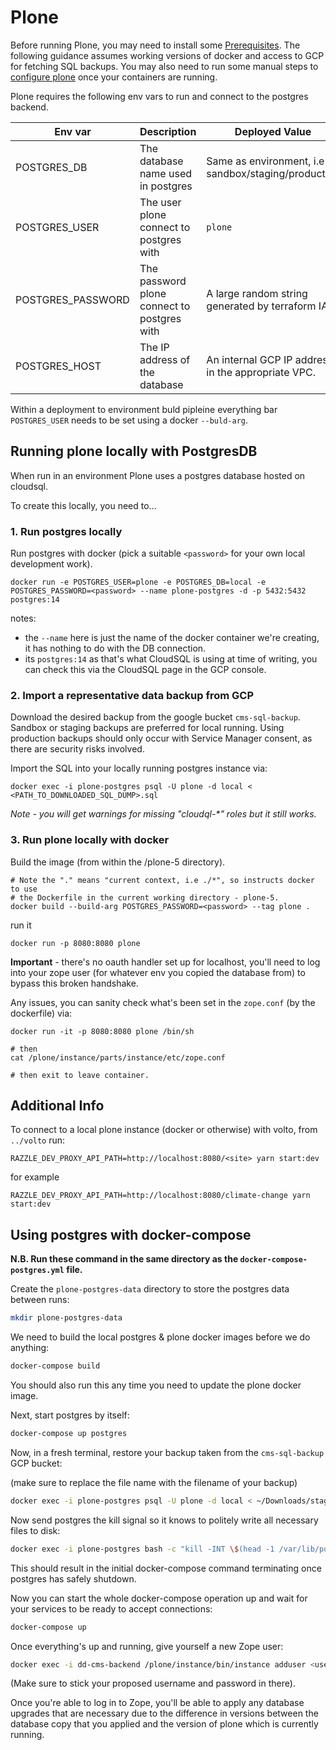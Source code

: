 # Plone

Before running Plone, you may need to install some [Prerequisites](./plone.md#1-pre-requisites). 
The following guidance assumes working versions of docker and access to GCP for fetching SQL backups.
You may also need to run some manual steps to [configure plone](./plone.md#configure-plone) once your containers are running.

Plone requires the following env vars to run and connect to the postgres backend.

| Env var | Description | Deployed Value |
| --- | ---- | --- |
| POSTGRES_DB | The database name used in postgres | Same as environment, i.e sandbox/staging/production |
| POSTGRES_USER | The user plone connect to postgres with | `plone`|
| POSTGRES_PASSWORD | The password plone connect to postgres with | A large random string generated by terraform IAC |
| POSTGRES_HOST | The IP address of the database | An internal GCP IP address in the appropriate VPC. |

Within a deployment to environment buld pipleine everything bar `POSTGRES_USER` needs to be set using a docker `--buld-arg`.

## Running plone locally with PostgresDB

When run in an environment Plone uses a postgres database hosted on cloudsql.

To create this locally, you need to...

### 1. Run postgres locally

Run postgres with docker (pick a suitable `<password>` for your own local development work).

```
docker run -e POSTGRES_USER=plone -e POSTGRES_DB=local -e POSTGRES_PASSWORD=<password> --name plone-postgres -d -p 5432:5432 postgres:14
```

notes:
- the `--name` here is just the name of the docker container we're creating, it has nothing to do with the DB connection.
- its `postgres:14` as that's what CloudSQL is using at time of writing, you can check this via the CloudSQL page in the GCP console.


### 2. Import a representative data backup from GCP

Download the desired backup from the google bucket `cms-sql-backup`. Sandbox or staging backups are preferred for local running. Using production backups should only occur with Service Manager consent, as there are security risks involved.

Import the SQL into your locally running postgres instance via:

```
docker exec -i plone-postgres psql -U plone -d local < <PATH_TO_DOWNLOADED_SQL_DUMP>.sql
```

_Note - you will get warnings for missing "cloudql-*" roles but it still works._

### 3. Run plone locally with docker

Build the image (from within the /plone-5 directory).

```
# Note the "." means "current context, i.e ./*", so instructs docker to use
# the Dockerfile in the current working directory - plone-5.
docker build --build-arg POSTGRES_PASSWORD=<password> --tag plone .  
```

run it

```
docker run -p 8080:8080 plone
```

**Important** - there's no oauth handler set up for localhost, you'll need to log into your zope user (for whatever env you copied the database from) to bypass this broken handshake.

Any issues, you can sanity check what's been set in the `zope.conf` (by the dockerfile) via:

```
docker run -it -p 8080:8080 plone /bin/sh

# then
cat /plone/instance/parts/instance/etc/zope.conf

# then exit to leave container.
```


## Additional Info

To connect to a local plone instance (docker or otherwise) with volto, from `../volto` run:

```
RAZZLE_DEV_PROXY_API_PATH=http://localhost:8080/<site> yarn start:dev
```

for example

```
RAZZLE_DEV_PROXY_API_PATH=http://localhost:8080/climate-change yarn start:dev
```

## Using postgres with docker-compose

**N.B. Run these command in the same directory as the `docker-compose-postgres.yml` file.**

Create the `plone-postgres-data` directory to store the postgres data between runs:

```bash
mkdir plone-postgres-data
```

We need to build the local postgres & plone docker images before we do anything:

```bash
docker-compose build
```

You should also run this any time you need to update the plone docker image.

Next, start postgres by itself:

```bash
docker-compose up postgres
```

Now, in a fresh terminal, restore your backup taken from the `cms-sql-backup` GCP bucket:

(make sure to replace the file name with the filename of your backup)

```bash
docker exec -i plone-postgres psql -U plone -d local < ~/Downloads/staging_staging_2023-01-24.sql
```

Now send postgres the kill signal so it knows to politely write all necessary files to disk:

```bash
docker exec -i plone-postgres bash -c "kill -INT \$(head -1 /var/lib/postgresql/data/postmaster.pid)"
```

This should result in the initial docker-compose command terminating once postgres has safely shutdown.

Now you can start the whole docker-compose operation up and wait for your services to be ready to accept connections:

```bash
docker-compose up
```

Once everything's up and running, give yourself a new Zope user:

```bash
docker exec -i dd-cms-backend /plone/instance/bin/instance adduser <username> <password>
```

(Make sure to stick your proposed username and password in there).

Once you're able to log in to Zope, you'll be able to apply any database upgrades that are necessary due to the difference in versions between the database copy that you applied and the version of plone which is currently running.
